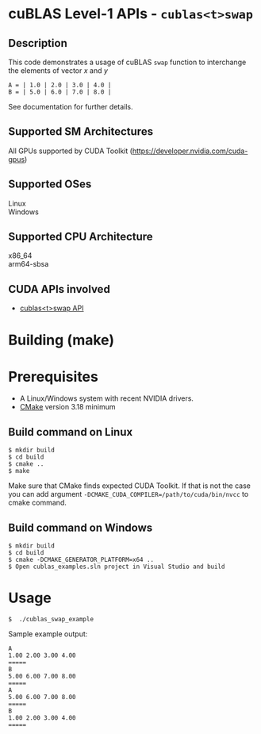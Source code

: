# cuBLAS Level-1 APIs - `cublas<t>swap`

## Description

This code demonstrates a usage of cuBLAS `swap` function to interchange the elements of vector _x_ and _y_

```
A = | 1.0 | 2.0 | 3.0 | 4.0 |
B = | 5.0 | 6.0 | 7.0 | 8.0 |
```


See documentation for further details.

## Supported SM Architectures

All GPUs supported by CUDA Toolkit (https://developer.nvidia.com/cuda-gpus)  

## Supported OSes

Linux  
Windows

## Supported CPU Architecture

x86_64  
arm64-sbsa

## CUDA APIs involved
- [cublas\<t>swap API](https://docs.nvidia.com/cuda/cublas/index.html#cublas-t-swap)

# Building (make)

# Prerequisites
- A Linux/Windows system with recent NVIDIA drivers.
- [CMake](https://cmake.org/download) version 3.18 minimum

## Build command on Linux
```
$ mkdir build
$ cd build
$ cmake ..
$ make
```
Make sure that CMake finds expected CUDA Toolkit. If that is not the case you can add argument `-DCMAKE_CUDA_COMPILER=/path/to/cuda/bin/nvcc` to cmake command.

## Build command on Windows
```
$ mkdir build
$ cd build
$ cmake -DCMAKE_GENERATOR_PLATFORM=x64 ..
$ Open cublas_examples.sln project in Visual Studio and build
```

# Usage
```
$  ./cublas_swap_example
```

Sample example output:

```
A
1.00 2.00 3.00 4.00 
=====
B
5.00 6.00 7.00 8.00 
=====
A
5.00 6.00 7.00 8.00 
=====
B
1.00 2.00 3.00 4.00 
=====
```
